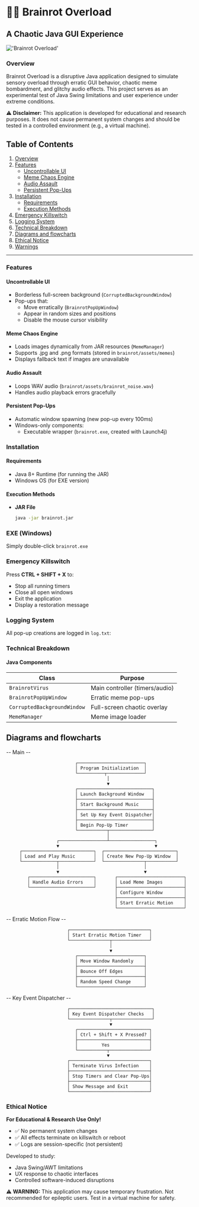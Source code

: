# 🧠💀 Brainrot Overload

## A Chaotic Java GUI Experience

!['Brainrot Overload'](https://github.com/joshuaparker2/Brainrot/blob/brainrot/assets/backrounds/brainrot.png?raw=true)

### Overview

Brainrot Overload is a disruptive Java application designed to simulate sensory overload through erratic GUI behavior, chaotic meme bombardment, and glitchy audio effects. This project serves as an experimental test of Java Swing limitations and user experience under extreme conditions.

⚠️ **Disclaimer:** This application is developed for educational and research purposes. It does not cause permanent system changes and should be tested in a controlled environment (e.g., a virtual machine).

## Table of Contents

1. [Overview](#overview)
2. [Features](#features)
   - [Uncontrollable UI](#uncontrollable-ui)
   - [Meme Chaos Engine](#meme-chaos-engine)
   - [Audio Assault](#audio-assault)
   - [Persistent Pop-Ups](#persistent-pop-ups)
3. [Installation](#installation)
   - [Requirements](#requirements)
   - [Execution Methods](#execution-methods)
4. [Emergency Killswitch](#emergency-killswitch)
5. [Logging System](#logging-system)
6. [Technical Breakdown](#technical-breakdown)
7. [Diagrams and flowcharts](#diagrams-and-flowcharts)
8. [Ethical Notice](#ethical-notice)
9. [Warnings](#warnings)

---

### Features

#### Uncontrollable UI

- Borderless full-screen background (`CorruptedBackgroundWindow`)
- Pop-ups that:
  - Move erratically (`BrainrotPopUpWindow`)
  - Appear in random sizes and positions
  - Disable the mouse cursor visibility

#### Meme Chaos Engine

- Loads images dynamically from JAR resources (`MemeManager`)
- Supports .jpg and .png formats (stored in `brainrot/assets/memes`)
- Displays fallback text if images are unavailable

#### Audio Assault

- Loops WAV audio (`brainrot/assets/brainrot_noise.wav`)
- Handles audio playback errors gracefully

#### Persistent Pop-Ups

- Automatic window spawning (new pop-up every 100ms)
- Windows-only components:
  - Executable wrapper (`brainrot.exe`, created with Launch4j)

### Installation

#### Requirements

- Java 8+ Runtime (for running the JAR)
- Windows OS (for EXE version)

#### Execution Methods

- **JAR File**
  ```bash
  java -jar brainrot.jar

### EXE (Windows)
Simply double-click `brainrot.exe`

### Emergency Killswitch

Press **CTRL + SHIFT + X** to:

- Stop all running timers
- Close all open windows
- Exit the application
- Display a restoration message

### Logging System

All pop-up creations are logged in `log.txt`:


### Technical Breakdown

#### Java Components

| Class                     | Purpose                      |
| ------------------------- | ---------------------------- |
| `BrainrotVirus`            | Main controller (timers/audio)|
| `BrainrotPopUpWindow`      | Erratic meme pop-ups         |
| `CorruptedBackgroundWindow`| Full-screen chaotic overlay  |
| `MemeManager`              | Meme image loader            |

## Diagrams and flowcharts

-- Main --

                              ┌─────────────────────────┐
                              │ Program Initialization  │
                              └──────────┬──────────────┘
                                          │
                                          ▼
                              ┌────────────────────────────┐
                              │ Launch Background Window   │
                              ├────────────────────────────┤
                              │ Start Background Music     │
                              ├────────────────────────────┤
                              │ Set Up Key Event Dispatcher│
                              ├────────────────────────────┤
                              │ Begin Pop-Up Timer         │
                              └───────────┬────────────────┘
                                          │
                       ┌──────────────────┴─────────────────┐
                       ▼                                    ▼
         ┌───────────────────────────┐  ┌───────────────────────────┐
         │ Load and Play Music       │  │ Create New Pop-Up Window  │
         └─────────────┬─────────────┘  └───────────────┬───────────┘
                       │                                │
                       ▼                                ▼
            ┌────────────────────────┐       ┌─────────────────────────┐
            │ Handle Audio Errors    │       │ Load Meme Images        │
            └────────────────────────┘       ├─────────────────────────┤
                                             │ Configure Window        │
                                             ├─────────────────────────┤
                                             │ Start Erratic Motion    │
                                             └─────────────────────────┘
                                     
-- Erratic Motion Flow --

                           ┌──────────────────────────────┐
                           │ Start Erratic Motion Timer   │
                           └───────────────┬──────────────┘
                                           │
                                           ▼
                              ┌─────────────────────────┐
                              │ Move Window Randomly    │
                              ├─────────────────────────┤
                              │ Bounce Off Edges        │
                              ├─────────────────────────┤
                              │ Random Speed Change     │
                              └─────────────────────────┘
-- Key Event Dispatcher --

                           ┌───────────────────────────────┐
                           │ Key Event Dispatcher Checks   │
                           └───────────────┬───────────────┘
                                           ▼
                              ┌───────────────────────────┐
                              │ Ctrl + Shift + X Pressed? │
                              ├───────────────────────────┤
                              │         Yes               │
                              └───────────┬───────────────┘
                                          ▼
                           ┌──────────────────────────────┐
                           │ Terminate Virus Infection    │
                           ├──────────────────────────────┤
                           │ Stop Timers and Clear Pop-Ups│
                           ├──────────────────────────────┤
                           │ Show Message and Exit        │
                           └──────────────────────────────┘


### Ethical Notice

**For Educational & Research Use Only!**

- ✅ No permanent system changes
- ✅ All effects terminate on killswitch or reboot
- ✅ Logs are session-specific (not persistent)

Developed to study:

- Java Swing/AWT limitations
- UX response to chaotic interfaces
- Controlled software-induced disruptions

⚠️ **WARNING:** This application may cause temporary frustration. Not recommended for epileptic users. Test in a virtual machine for safety.
